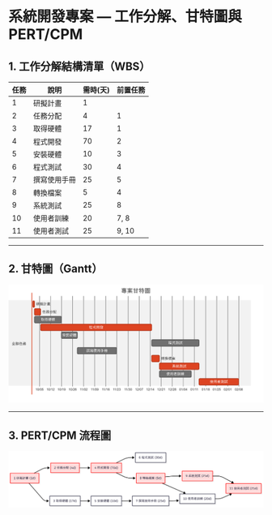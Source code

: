 # 系統開發專案 — 工作分解、甘特圖與 PERT/CPM

## 1. 工作分解結構清單（WBS）

| 任務 | 說明         | 需時(天) | 前置任務   |
|------|------------|---------|------------|
| 1    | 研擬計畫     | 1       |            |
| 2    | 任務分配     | 4       | 1          |
| 3    | 取得硬體     | 17      | 1          |
| 4    | 程式開發     | 70      | 2          |
| 5    | 安裝硬體     | 10      | 3          |
| 6    | 程式測試     | 30      | 4          |
| 7    | 撰寫使用手冊 | 25      | 5          |
| 8    | 轉換檔案     | 5       | 4          |
| 9    | 系統測試     | 25      | 8          |
| 10   | 使用者訓練   | 20      | 7, 8       |
| 11   | 使用者測試   | 25      | 9, 10      |

---

## 2. 甘特圖（Gantt）

![專案甘特圖](專案甘特圖.png)

---

## 3. PERT/CPM 流程圖

![PERT/CPM](PERTCPM.png)
